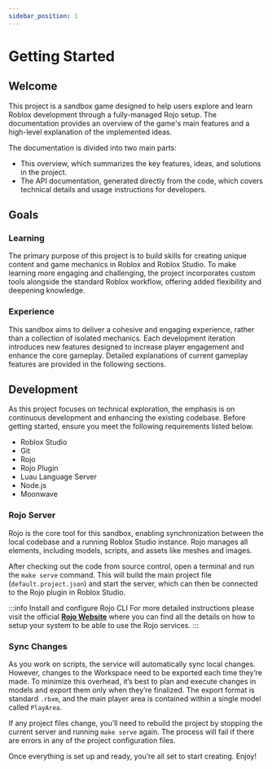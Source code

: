 ```yaml
---
sidebar_position: 1
---
```


# Getting Started

## Welcome

This project is a sandbox game designed to help users explore and learn Roblox
development through a fully-managed Rojo setup. The documentation provides an
overview of the game's main features and a high-level explanation of the implemented ideas.

The documentation is divided into two main parts:

- This overview, which summarizes the key features, ideas, and solutions in the project.
- The API documentation, generated directly from the code, which covers technical
  details and usage instructions for developers.

## Goals

### Learning

The primary purpose of this project is to build skills for creating unique content
and game mechanics in Roblox and Roblox Studio. To make learning more engaging
and challenging, the project incorporates custom tools alongside the standard Roblox
workflow, offering added flexibility and deepening knowledge.

### Experience

This sandbox aims to deliver a cohesive and engaging experience, rather than a
collection of isolated mechanics. Each development iteration introduces new features
designed to increase player engagement and enhance the core gameplay. Detailed
explanations of current gameplay features are provided in the following sections.

## Development

As this project focuses on technical exploration, the emphasis is on continuous
development and enhancing the existing codebase. Before getting started, ensure
you meet the following requirements listed below.

- Roblox Studio
- Git
- Rojo
- Rojo Plugin
- Luau Language Server
- Node.js
- Moonwave

### Rojo Server

Rojo is the core tool for this sandbox, enabling synchronization between the local
codebase and a running Roblox Studio instance. Rojo manages all elements, including
models, scripts, and assets like meshes and images.

After checking out the code from source control, open a terminal and run the
`make serve` command. This will build the main project file (`default.project.json`)
and start the server, which can then be connected to the Rojo plugin in Roblox Studio.

:::info Install and configure Rojo CLI
For more detailed instructions please visit the official **[Rojo Website](https://rojo.space/docs/v7/getting-started/installation/)**
where you can find all the details on how to setup your system to be able to
use the Rojo services.
:::

### Sync Changes

As you work on scripts, the service will automatically sync local changes. However,
changes to the Workspace need to be exported each time they’re made. To minimize
this overhead, it’s best to plan and execute changes in models and export them only
when they’re finalized. The export format is standard `.rbxm`, and the main player area
is contained within a single model called `PlayArea`.

If any project files change, you’ll need to rebuild the project by stopping the
current server and running `make serve` again. The process will fail if there are
errors in any of the project configuration files.

Once everything is set up and ready, you’re all set to start creating. Enjoy!
